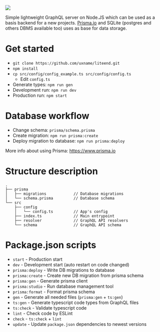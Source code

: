 ![](.github/img.png)

Simple lightweight GraphQL server on Node.JS which can be used as a basis backend for a new projects.
[Prisma.io](https://www.prisma.io) and SQLite (postgres and others DBMS available too) uses as base for data storage.

# Get started

- `git clone https://github.com/uxname/liteend.git`
- `npm install`
- `cp src/config/config_example.ts src/config/config.ts`
    - Edit `config.ts`
- Generate types: `npm run gen`
- Development run: `npm run dev`
- Production run: `npm start`

# Database workflow

- Change schema: `prisma/schema.prisma`
- Create migration: `npm run prisma:create`
- Deploy migration to database: `npm run prisma:deploy`

More info about using Prisma: https://www.prisma.io

# Structure description

```
.
├── prisma
│   ├── migrations            // Database migrations
│   └── schema.prisma         // Database schema
└── src
    ├── config
    │   └── config.ts         // App's config
    ├── index.ts              // Main entrypoint
    ├── resolver              // GraphQL API resolvers
    └── schema                // GraphQL API schema
```

# Package.json scripts

- `start` - Production start
- `dev` - Development start (auto restart on code changed)
- `prisma:deploy` - Write DB migrations to database
- `prisma:create` - Create new DB migration from prisma schema
- `prisma:gen` - Generate prisma client
- `prisma:studio` - Run database management tool
- `prisma:format` - Format prisma schema
- `gen` - Generate all needed files (`prisma:gen` + `ts:gen`)
- `ts:gen` - Generate typescript code types from GraphQL files
- `ts:check` - Validate typescript code
- `lint` - Check code by ESLint
- `check` - `ts:check` + `lint`
- `update` - Update `package.json` dependencies to newest versions  
